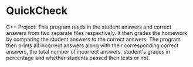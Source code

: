 # QuickCheck
 C++ Project:
This program reads in the student answers and correct answers from two separate files respectively. It then grades the homework by comparing the student answers to the correct answers. The program then prints all incorrect answers along with their corresponding correct answers, the total number of incorrect answers, student's grades in percentage and whether students passed their tests or not. 
